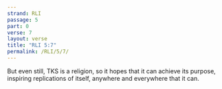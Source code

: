 ```yaml
---
strand: RLI
passage: 5
part: 0
verse: 7
layout: verse
title: "RLI 5:7"
permalink: /RLI/5/7/
---
```

But even still, TKS is a religion, so it hopes that it can achieve its purpose, inspiring replications of itself, anywhere and everywhere that it can.
